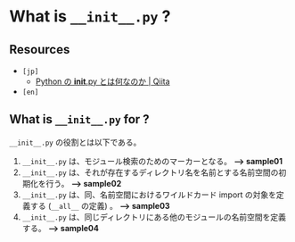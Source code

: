 # What is `__init__.py` ?

## Resources

- `[jp]`
  - [Python の __init__.py とは何なのか | Qiita](https://qiita.com/msi/items/d91ea3900373ff8b09d7)
- `[en]`


## What is `__init__.py` for ?

`__init__.py` の役割とは以下である。

1. `__init__.py` は、モジュール検索のためのマーカーとなる。 **--> sample01**
2. `__init__.py` は、それが存在するディレクトリ名を名前とする名前空間の初期化を行う。 **--> sample02**
3. `__init__.py` は、同、名前空間におけるワイルドカード import の対象を定義する (`__all__` の定義) 。 **--> sample03**
4. `__init__.py` は、同じディレクトリにある他のモジュールの名前空間を定義する。 **--> sample04**


